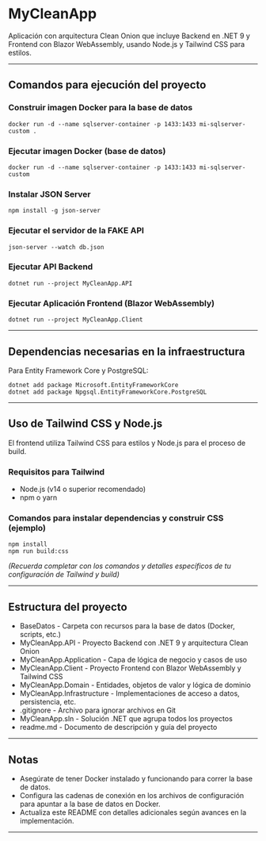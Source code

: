 # MyCleanApp

Aplicación con arquitectura Clean Onion que incluye Backend en .NET 9 y Frontend con Blazor WebAssembly, usando Node.js y Tailwind CSS para estilos.

---

## Comandos para ejecución del proyecto

### Construir imagen Docker para la base de datos
```
docker run -d --name sqlserver-container -p 1433:1433 mi-sqlserver-custom .
```

### Ejecutar imagen Docker (base de datos)
```
docker run -d --name sqlserver-container -p 1433:1433 mi-sqlserver-custom
```
### Instalar JSON Server
```
npm install -g json-server
```
### Ejecutar el servidor de la FAKE API
```
json-server --watch db.json
```

### Ejecutar API Backend
```
dotnet run --project MyCleanApp.API
```


### Ejecutar Aplicación Frontend (Blazor WebAssembly)
```
dotnet run --project MyCleanApp.Client
```


---

## Dependencias necesarias en la infraestructura

Para Entity Framework Core y PostgreSQL:
```
dotnet add package Microsoft.EntityFrameworkCore
dotnet add package Npgsql.EntityFrameworkCore.PostgreSQL
```

---

## Uso de Tailwind CSS y Node.js

El frontend utiliza Tailwind CSS para estilos y Node.js para el proceso de build. 

### Requisitos para Tailwind

- Node.js (v14 o superior recomendado)
- npm o yarn

### Comandos para instalar dependencias y construir CSS (ejemplo)
```
npm install
npm run build:css
```


*(Recuerda completar con los comandos y detalles específicos de tu configuración de Tailwind y build)*

---
## Estructura del proyecto

- BaseDatos - Carpeta con recursos para la base de datos (Docker, scripts, etc.)
- MyCleanApp.API - Proyecto Backend con .NET 9 y arquitectura Clean Onion
- MyCleanApp.Application - Capa de lógica de negocio y casos de uso
- MyCleanApp.Client - Proyecto Frontend con Blazor WebAssembly y Tailwind CSS
- MyCleanApp.Domain - Entidades, objetos de valor y lógica de dominio
- MyCleanApp.Infrastructure - Implementaciones de acceso a datos, persistencia, etc.
- .gitignore - Archivo para ignorar archivos en Git
- MyCleanApp.sln - Solución .NET que agrupa todos los proyectos
- readme.md - Documento de descripción y guía del proyecto
---

## Notas

- Asegúrate de tener Docker instalado y funcionando para correr la base de datos.
- Configura las cadenas de conexión en los archivos de configuración para apuntar a la base de datos en Docker.
- Actualiza este README con detalles adicionales según avances en la implementación.

---
